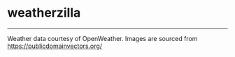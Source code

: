 # weatherzilla

---

Weather data courtesy of OpenWeather. Images are sourced from https://publicdomainvectors.org/

